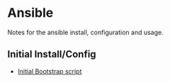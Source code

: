 # Ansible

Notes for the ansible install, configuration and usage.

## Initial Install/Config

- [Initial Bootstrap script](../scripts/bootstrap-ansible.sh)